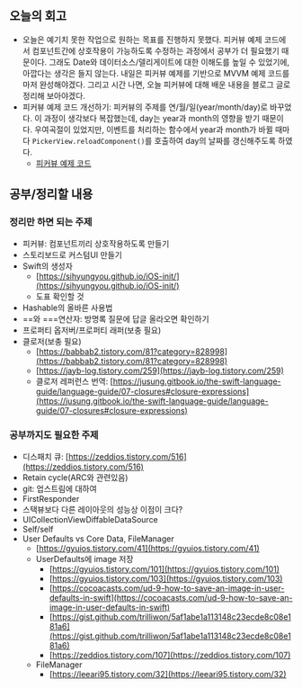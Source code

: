 ## 오늘의 회고
- 오늘은 예기치 못한 작업으로 원하는 목표를 진행하지 못했다. 피커뷰 예제 코드에서 컴포넌트간에 상호작용이 가능하도록 수정하는 과정에서 공부가 더 필요했기 때문이다. 그래도 Date와 데이터소스/델리게이트에 대한 이해도를 높일 수 있었기에, 아깝다는 생각은 들지 않는다. 내일은 피커뷰 예제를 기반으로 MVVM 예제 코드를 마저 완성해야겠다. 그리고 시간 나면, 오늘 피커뷰에 대해 배운 내용을 블로그 글로 정리해 보아야겠다.
- 피커뷰 예제 코드 개선하기: 피커뷰의 주제를 연/월/일(year/month/day)로 바꾸었다. 이 과정이 생각보다 복잡했는데, day는 year과 month의 영향을 받기 때문이다. 우여곡절이 있었지만, 이벤트를 처리하는 함수에서 year과 month가 바뀔 때마다 `PickerView.reloadComponent()`를 호출하여 day의 날짜를 갱신해주도록 하였다.
    - [피커뷰 예제 코드](https://github.com/OceanShape/testSheet-picker-view/blob/main/picker-view-example/picker-view-example/ViewController.swift#L71)


## 공부/정리할 내용
### 정리만 하면 되는 주제
- 피커뷰: 컴포넌트끼리 상호작용하도록 만들기
- 스토리보드로 커스텀UI 만들기
- Swift의 생성자
    - [https://sihyungyou.github.io/iOS-init/](https://sihyungyou.github.io/iOS-init/)
    - 도표 확인할 것
- Hashable의 올바른 사용법
- ==와 ===연산자: 방명록 질문에 답글 올라오면 확인하기
- 프로퍼티 옵저버/프로퍼티 래퍼(보충 필요)
- 클로저(보충 필요)
    - [https://babbab2.tistory.com/81?category=828998](https://babbab2.tistory.com/81?category=828998)
    - [https://jayb-log.tistory.com/259](https://jayb-log.tistory.com/259)
    - 클로저 레퍼런스 번역: [https://jusung.gitbook.io/the-swift-language-guide/language-guide/07-closures#closure-expressions](https://jusung.gitbook.io/the-swift-language-guide/language-guide/07-closures#closure-expressions)
### 공부까지도 필요한 주제
- 디스패치 큐: [https://zeddios.tistory.com/516](https://zeddios.tistory.com/516)
- Retain cycle(ARC와 관련있음)
- git: 업스트림에 대하여
- FirstResponder
- 스택뷰보다 다른 레이아웃의 성능상 이점이 크다?
- UICollectionViewDiffableDataSource
- Self/self
- User Defaults vs Core Data, FileManager
    - [https://gyuios.tistory.com/41](https://gyuios.tistory.com/41)
    - UserDefaults에 image 저장
        - [https://gyuios.tistory.com/101](https://gyuios.tistory.com/101)
        - [https://gyuios.tistory.com/103](https://gyuios.tistory.com/103)
        - [https://cocoacasts.com/ud-9-how-to-save-an-image-in-user-defaults-in-swift](https://cocoacasts.com/ud-9-how-to-save-an-image-in-user-defaults-in-swift)
        - [https://gist.github.com/trilliwon/5af1abe1a113148c23ecde8c08e181a6](https://gist.github.com/trilliwon/5af1abe1a113148c23ecde8c08e181a6)
        - [https://zeddios.tistory.com/107](https://zeddios.tistory.com/107)
    - FileManager
        - [https://leeari95.tistory.com/32](https://leeari95.tistory.com/32)
